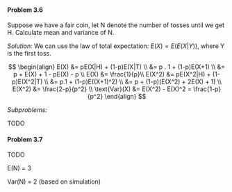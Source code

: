 #### Problem 3.6 
Suppose we have a fair coin, let N denote the number of tosses until we get H. Calculate mean and variance of N.

*Solution:*
We can use the law of total expectation: $E(X) = E(E(X|Y))$, where Y is the first toss.

$$
\begin{align}
E(X) &= pE(X|H) + (1-p)E(X|T) \\ 
&= p . 1 + (1-p)E(X+1) \\
&= p + E(X) + 1 - pE(X) - p \\
E(X) &= \frac{1}{p}\\
E(X^2) &= pE(X^2|H) + (1-p)E(X^2|T) \\
&= p.1 + (1-p)E((X+1)^2) \\
&= p + (1-p)(E(X^2) + 2E(X) + 1) \\
E(X^2) &= \frac{2-p}{p^2} \\
\text{Var}(X) &= E(X^2) - E(X)^2 = \frac{1-p}{p^2}
\end{align}
$$

*Subproblems:*

TODO


#### Problem 3.7
TODO

E(N) = 3

Var(N) = 2 (based on simulation)
